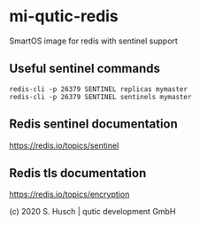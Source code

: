 # mi-qutic-redis

SmartOS image for redis with sentinel support

## Useful sentinel commands

```
redis-cli -p 26379 SENTINEL replicas mymaster
redis-cli -p 26379 SENTINEL sentinels mymaster
```

## Redis sentinel documentation

https://redis.io/topics/sentinel

## Redis tls documentation

https://redis.io/topics/encryption

(c) 2020 S. Husch | qutic development GmbH